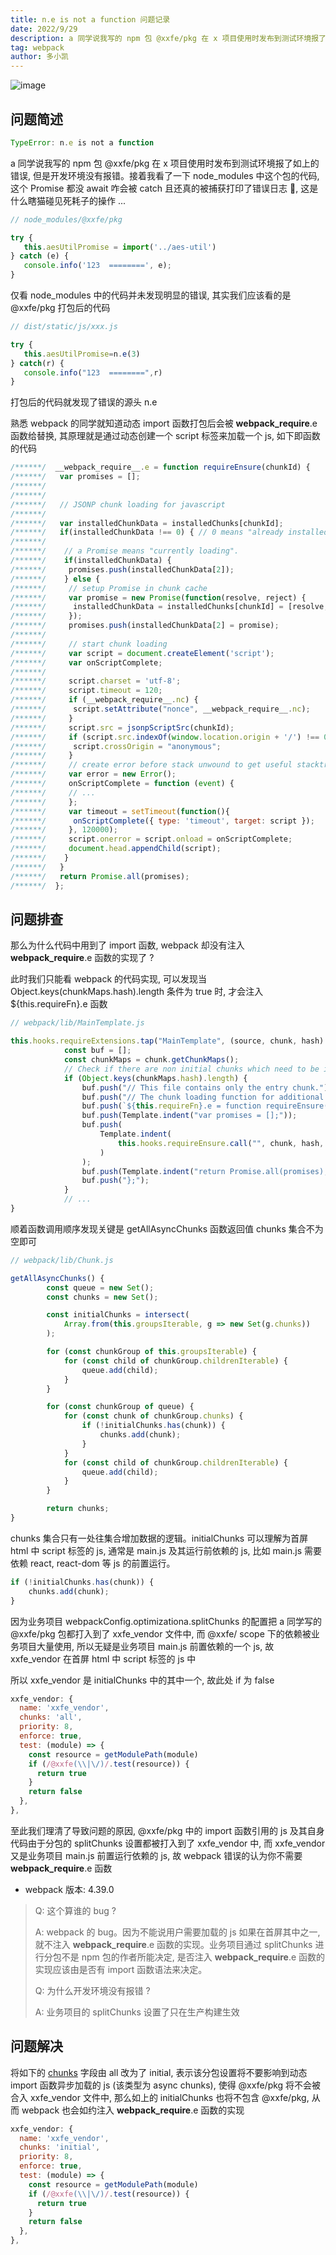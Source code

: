 ```yaml
---
title: n.e is not a function 问题记录
date: 2022/9/29
description: a 同学说我写的 npm 包 @xxfe/pkg 在 x 项目使用时发布到测试环境报了
tag: webpack
author: 多小凯
---
```


![image](https://user-images.githubusercontent.com/23253540/192844916-1470a651-c3b1-473e-bbc1-aeafffe52415.png)

## 问题简述
```js
TypeError: n.e is not a function 
```
 a 同学说我写的 npm 包 @xxfe/pkg 在 x 项目使用时发布到测试环境报了如上的错误, 但是开发环境没有报错。接着我看了一下 node_modules 中这个包的代码, 这个 Promise 都没 await 咋会被 catch 且还真的被捕获打印了错误日志 🤯, 这是什么瞎猫碰见死耗子的操作 ...
 ```js
 // node_modules/@xxfe/pkg
 
 try {
 	this.aesUtilPromise = import('../aes-util')
 } catch (e) {
 	console.info('123  ========', e);
 }
 ```
 仅看 node_modules 中的代码并未发现明显的错误, 其实我们应该看的是 @xxfe/pkg 打包后的代码
 ```js
 // dist/static/js/xxx.js
 
 try {
 	this.aesUtilPromise=n.e(3)
 } catch(r) {
 	console.info("123  ========",r)
 }
 ```
打包后的代码就发现了错误的源头 n.e
 
熟悉 webpack 的同学就知道动态 import 函数打包后会被 __webpack_require__.e 函数给替换, 其原理就是通过动态创建一个 script 标签来加载一个 js, 如下即函数的代码
```js
/******/  __webpack_require__.e = function requireEnsure(chunkId) {
/******/   var promises = [];
/******/
/******/
/******/   // JSONP chunk loading for javascript
/******/
/******/   var installedChunkData = installedChunks[chunkId];
/******/   if(installedChunkData !== 0) { // 0 means "already installed".
/******/
/******/    // a Promise means "currently loading".
/******/    if(installedChunkData) {
/******/     promises.push(installedChunkData[2]);
/******/    } else {
/******/     // setup Promise in chunk cache
/******/     var promise = new Promise(function(resolve, reject) {
/******/      installedChunkData = installedChunks[chunkId] = [resolve, reject];
/******/     });
/******/     promises.push(installedChunkData[2] = promise);
/******/
/******/     // start chunk loading
/******/     var script = document.createElement('script');
/******/     var onScriptComplete;
/******/
/******/     script.charset = 'utf-8';
/******/     script.timeout = 120;
/******/     if (__webpack_require__.nc) {
/******/      script.setAttribute("nonce", __webpack_require__.nc);
/******/     }
/******/     script.src = jsonpScriptSrc(chunkId);
/******/     if (script.src.indexOf(window.location.origin + '/') !== 0) {
/******/      script.crossOrigin = "anonymous";
/******/     }
/******/     // create error before stack unwound to get useful stacktrace later
/******/     var error = new Error();
/******/     onScriptComplete = function (event) {
/******/     // ...
/******/     };
/******/     var timeout = setTimeout(function(){
/******/      onScriptComplete({ type: 'timeout', target: script });
/******/     }, 120000);
/******/     script.onerror = script.onload = onScriptComplete;
/******/     document.head.appendChild(script);
/******/    }
/******/   }
/******/   return Promise.all(promises);
/******/  };
```

## 问题排查
那么为什么代码中用到了 import 函数, webpack 却没有注入 __webpack_require__.e 函数的实现了 ?

此时我们只能看 webpack 的代码实现, 可以发现当 Object.keys(chunkMaps.hash).length 条件为 true 时, 才会注入 ${this.requireFn}.e 函数
```js
// webpack/lib/MainTemplate.js

this.hooks.requireExtensions.tap("MainTemplate", (source, chunk, hash) => {
			const buf = [];
			const chunkMaps = chunk.getChunkMaps();
			// Check if there are non initial chunks which need to be imported using require-ensure
			if (Object.keys(chunkMaps.hash).length) {
				buf.push("// This file contains only the entry chunk.");
				buf.push("// The chunk loading function for additional chunks");
				buf.push(`${this.requireFn}.e = function requireEnsure(chunkId) {`);
				buf.push(Template.indent("var promises = [];"));
				buf.push(
					Template.indent(
						this.hooks.requireEnsure.call("", chunk, hash, "chunkId")
					)
				);
				buf.push(Template.indent("return Promise.all(promises);"));
				buf.push("};");
			}
            // ...
}
```
顺着函数调用顺序发现关键是 getAllAsyncChunks 函数返回值 chunks 集合不为空即可
```js
// webpack/lib/Chunk.js

getAllAsyncChunks() {
		const queue = new Set();
		const chunks = new Set();

		const initialChunks = intersect(
			Array.from(this.groupsIterable, g => new Set(g.chunks))
		);

		for (const chunkGroup of this.groupsIterable) {
			for (const child of chunkGroup.childrenIterable) {
				queue.add(child);
			}
		}

		for (const chunkGroup of queue) {
			for (const chunk of chunkGroup.chunks) {
				if (!initialChunks.has(chunk)) {
					chunks.add(chunk);
				}
			}
			for (const child of chunkGroup.childrenIterable) {
				queue.add(child);
			}
		}

		return chunks;
}
```
chunks 集合只有一处往集合增加数据的逻辑。initialChunks 可以理解为首屏 html 中 script 标签的 js, 通常是 main.js 及其运行前依赖的 js, 比如 main.js 需要依赖 react, react-dom 等 js 的前置运行。
```js
if (!initialChunks.has(chunk)) {
	chunks.add(chunk);
}
```

因为业务项目 webpackConfig.optimizationa.splitChunks 的配置把 a 同学写的 @xxfe/pkg 包都打入到了 xxfe_vendor 文件中, 而 @xxfe/ scope 下的依赖被业务项目大量使用, 所以无疑是业务项目 main.js 前置依赖的一个 js, 故 xxfe_vendor 在首屏 html 中 script 标签的 js 中

所以 xxfe_vendor 是 initialChunks 中的其中一个, 故此处 if 为 false
```js
xxfe_vendor: {
  name: 'xxfe_vendor',
  chunks: 'all',
  priority: 8,
  enforce: true,
  test: (module) => {
    const resource = getModulePath(module)
    if (/@xxfe(\\|\/)/.test(resource)) {
      return true
    }
    return false
  },
},
```
至此我们理清了导致问题的原因, @xxfe/pkg 中的 import 函数引用的 js 及其自身代码由于分包的 splitChunks 设置都被打入到了 xxfe_vendor 中, 而 xxfe_vendor 又是业务项目 main.js 前置运行依赖的 js, 故 webpack 错误的认为你不需要 __webpack_require__.e 函数

* webpack 版本: 4.39.0 

> Q: 这个算谁的 bug ?
> 
> A: webpack 的 bug。因为不能说用户需要加载的 js 如果在首屏其中之一, 就不注入 __webpack_require__.e 函数的实现。业务项目通过 splitChunks 进行分包不是 npm 包的作者所能决定, 是否注入 __webpack_require__.e 函数的实现应该由是否有 import 函数语法来决定。
> 
>
> Q: 为什么开发环境没有报错 ?
> 
> A: 业务项目的 splitChunks 设置了只在生产构建生效

## 问题解决
将如下的 [chunks](https://webpack.js.org/plugins/split-chunks-plugin/#splitchunkschunks) 字段由 all 改为了 initial, 表示该分包设置将不要影响到动态 import 函数异步加载的 js (该类型为 async chunks), 使得 @xxfe/pkg 将不会被合入 xxfe_vendor 文件中, 那么如上的 initialChunks 也将不包含 @xxfe/pkg, 从而 webpack 也会如约注入 __webpack_require__.e 函数的实现
```js
xxfe_vendor: {
  name: 'xxfe_vendor',
  chunks: 'initial',
  priority: 8,
  enforce: true,
  test: (module) => {
    const resource = getModulePath(module)
    if (/@xxfe(\\|\/)/.test(resource)) {
      return true
    }
    return false
  },
},
```